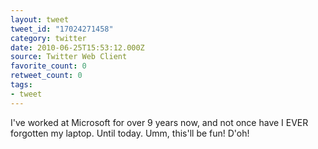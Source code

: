 ```yaml
---
layout: tweet
tweet_id: "17024271458"
category: twitter
date: 2010-06-25T15:53:12.000Z
source: Twitter Web Client
favorite_count: 0
retweet_count: 0
tags:
- tweet
---
```


I've worked at Microsoft for over 9 years now, and not once have I EVER forgotten my laptop.  Until today.  Umm, this'll be fun!  D'oh!
